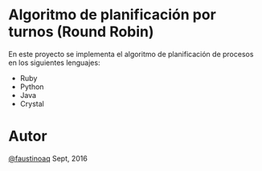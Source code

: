 # Algoritmo de planificación por turnos (Round Robin)

En este proyecto se implementa el algoritmo de planificación de
procesos en los siguientes lenguajes:

* Ruby
* Python
* Java
* Crystal

# Autor
[@faustinoaq](http://github.com/faustinoaq) Sept, 2016